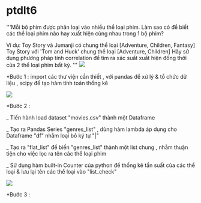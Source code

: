# ptdlt6
'''Mỗi bộ phim được phân loại vào nhiều thể loại phim.
Làm sao có để biết các thể loại phim nào hay xuất hiện cùng nhau trong 1 bộ phim?

Ví dụ: Toy Story và Jumanji có chung thể loại [Adventure, Children, Fantasy] 
Toy Story với 'Tom and Huck' chung thể loại [Adventure, Children]
Hãy sử dụng phương pháp tính correlation để tìm ra xác suất xuất hiện đồng thời của 2 thể loại phim bất kỳ.
'''
<img src="https://i.imgur.com/LKXEjxW.png">

*Bước 1 : import các thư viện cần thiết , với pandas để xử lý & tổ chức dữ liệu , scipy để tạo hàm tính toán thống kê

<img src="https://i.imgur.com/4AcVGHV.png">

*Bước 2 : <p> _ Tiến hành load dataset "movies.csv" thành một Dataframe<br></p>
          <p> _ Tạo ra Pandas Series "genres_list" , dùng hàm lambda áp dụng cho Dataframe "df" nhằm loại bỏ ký tự "|"<br></p>
          <p> _ Tạo ra "flat_list" để biến "genres_list" thành một list chung ,
          nhằm thuận tiện cho việc lọc ra tên các thể loại phim<br></p>
          <p>_ Sử dụng hàm built-in Counter của python để thống kê tần suất của các thể loại 
          & lưu lại tên các thể loại vào "list_check"<br></p>

<img src="https://i.imgur.com/Q82AOuC.png">

*Bước 3 :

